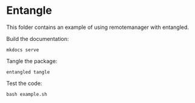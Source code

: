 # Entangle

This folder contains an example of using remotemanager with entangled.

Build the documentation:
```
mkdocs serve
```
Tangle the package:
```
entangled tangle
```
Test the code:
```
bash example.sh
```
